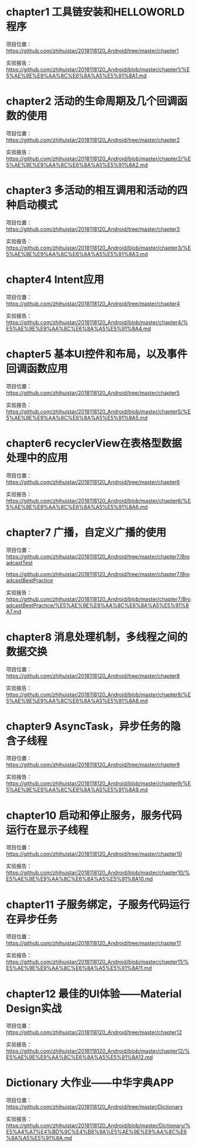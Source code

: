 # chapter1 工具链安装和HELLOWORLD程序

项目位置：https://github.com/zhihuistar/2018118120_Android/tree/master/chapter1

实验报告：https://github.com/zhihuistar/2018118120_Android/blob/master/chapter1/%E5%AE%9E%E9%AA%8C%E6%8A%A5%E5%91%8A1.md

# chapter2 活动的生命周期及几个回调函数的使用

项目位置：https://github.com/zhihuistar/2018118120_Android/tree/master/chapter2

实验报告：https://github.com/zhihuistar/2018118120_Android/blob/master/chapter2/%E5%AE%9E%E9%AA%8C%E6%8A%A5%E5%91%8A2.md

# chapter3 多活动的相互调用和活动的四种启动模式

项目位置：https://github.com/zhihuistar/2018118120_Android/tree/master/chapter3

实验报告：https://github.com/zhihuistar/2018118120_Android/blob/master/chapter3/%E5%AE%9E%E9%AA%8C%E6%8A%A5%E5%91%8A3.md

# chapter4 Intent应用

项目位置：https://github.com/zhihuistar/2018118120_Android/tree/master/chapter4

实验报告：https://github.com/zhihuistar/2018118120_Android/blob/master/chapter4/%E5%AE%9E%E9%AA%8C%E6%8A%A5%E5%91%8A4.md

# chapter5 基本UI控件和布局，以及事件回调函数应用

项目位置：https://github.com/zhihuistar/2018118120_Android/tree/master/chapter5

实验报告：https://github.com/zhihuistar/2018118120_Android/blob/master/chapter5/%E5%AE%9E%E9%AA%8C%E6%8A%A5%E5%91%8A5.md

# chapter6 recyclerView在表格型数据处理中的应用

项目位置：https://github.com/zhihuistar/2018118120_Android/tree/master/chapter6

实验报告：https://github.com/zhihuistar/2018118120_Android/blob/master/chapter6/%E5%AE%9E%E9%AA%8C%E6%8A%A5%E5%91%8A6.md

# chapter7 广播，自定义广播的使用

项目位置：https://github.com/zhihuistar/2018118120_Android/tree/master/chapter7/BroadcastTest

https://github.com/zhihuistar/2018118120_Android/tree/master/chapter7/BroadcastBestPractice

实验报告：https://github.com/zhihuistar/2018118120_Android/blob/master/chapter7/BroadcastBestPractice/%E5%AE%9E%E9%AA%8C%E6%8A%A5%E5%91%8A7.md

# chapter8 消息处理机制，多线程之间的数据交换

项目位置：https://github.com/zhihuistar/2018118120_Android/tree/master/chapter8

实验报告：https://github.com/zhihuistar/2018118120_Android/blob/master/chapter8/%E5%AE%9E%E9%AA%8C%E6%8A%A5%E5%91%8A8.md

# chapter9 AsyncTask，异步任务的隐含子线程

项目位置：https://github.com/zhihuistar/2018118120_Android/tree/master/chapter9

实验报告：https://github.com/zhihuistar/2018118120_Android/blob/master/chapter9/%E5%AE%9E%E9%AA%8C%E6%8A%A5%E5%91%8A9.md

# chapter10 启动和停止服务，服务代码运行在显示子线程

项目位置：https://github.com/zhihuistar/2018118120_Android/tree/master/chapter10

实验报告：https://github.com/zhihuistar/2018118120_Android/blob/master/chapter10/%E5%AE%9E%E9%AA%8C%E6%8A%A5%E5%91%8A10.md

# chapter11 子服务绑定，子服务代码运行在异步任务

项目位置：https://github.com/zhihuistar/2018118120_Android/tree/master/chapter11

实验报告：https://github.com/zhihuistar/2018118120_Android/blob/master/chapter11/%E5%AE%9E%E9%AA%8C%E6%8A%A5%E5%91%8A11.md

# chapter12 最佳的UI体验——Material Design实战

项目位置：https://github.com/zhihuistar/2018118120_Android/tree/master/chapter12

实验报告：https://github.com/zhihuistar/2018118120_Android/blob/master/chapter12/%E5%AE%9E%E9%AA%8C%E6%8A%A5%E5%91%8A12.md

# Dictionary 大作业——中华字典APP

项目位置：https://github.com/zhihuistar/2018118120_Android/tree/master/Dictionary

实验报告：https://github.com/zhihuistar/2018118120_Android/blob/master/Dictionary/%E5%A4%A7%E4%BD%9C%E4%B8%9A%E5%AE%9E%E9%AA%8C%E6%8A%A5%E5%91%8A.md

